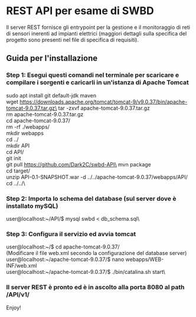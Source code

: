 # REST API per esame di SWBD

Il server REST fornisce gli entrypoint per la gestione e il monitoraggio di reti di sensori inerenti ad impianti elettrici (maggiori dettagli sulla specifica del progetto sono presenti nel file di specifica di requisiti).


## Guida per l'installazione
### Step 1: Esegui questi comandi nel terminale per scaricare e compilare i sorgenti e caricarli in un'istanza di Apache Tomcat
sudo apt install git default-jdk maven\
wget https://downloads.apache.org/tomcat/tomcat-9/v9.0.37/bin/apache-tomcat-9.0.37.tar.gz\
tar -zxvf apache-tomcat-9.0.37.tar.gz\
rm apache-tomcat-9.0.37.tar.gz\
cd apache-tomcat-9.0.37/\
rm -rf ./webapps/\
mkdir webapps\
cd ../\
mkdir API\
cd API/\
git init\
git pull https://github.com/Dark2C/swbd-API\
mvn package\
cd target/\
unzip API-0.1-SNAPSHOT.war -d ../../apache-tomcat-9.0.37/webapps/API/\
cd ../../\


### Step 2: Importa lo schema del database (sul server dove è installato mySQL)
user@localhost:~/API/$ mysql swbd < db_schema.sql\

### Step 3: Configura il servizio ed avvia tomcat
user@localhost:~/$ cd apache-tomcat-9.0.37/\
(Modificare il file web.xml secondo la configurazione del database server)\
user@localhost:~/apache-tomcat-9.0.37/$ nano webapps/WEB-INF/web.xml\
user@localhost:~/apache-tomcat-9.0.37/$ ./bin/catalina.sh start\

### Il server REST è pronto ed è in ascolto alla porta 8080 al path /API/v1/
Enjoy!
